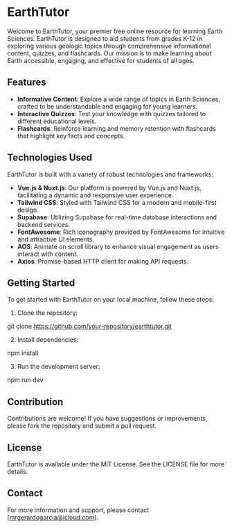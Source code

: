 
# EarthTutor

Welcome to EarthTutor, your premier free online resource for learning Earth Sciences. EarthTutor is designed to aid students from grades K-12 in exploring various geologic topics through comprehensive informational content, quizzes, and flashcards. Our mission is to make learning about Earth accessible, engaging, and effective for students of all ages.

## Features

- **Informative Content**: Explore a wide range of topics in Earth Sciences, crafted to be understandable and engaging for young learners.
- **Interactive Quizzes**: Test your knowledge with quizzes tailored to different educational levels.
- **Flashcards**: Reinforce learning and memory retention with flashcards that highlight key facts and concepts.

## Technologies Used

EarthTutor is built with a variety of robust technologies and frameworks:

- **Vue.js & Nuxt.js**: Our platform is powered by Vue.js and Nuxt.js, facilitating a dynamic and responsive user experience.
- **Tailwind CSS**: Styled with Tailwind CSS for a modern and mobile-first design.
- **Supabase**: Utilizing Supabase for real-time database interactions and backend services.
- **FontAwesome**: Rich iconography provided by FontAwesome for intuitive and attractive UI elements.
- **AOS**: Animate on scroll library to enhance visual engagement as users interact with content.
- **Axios**: Promise-based HTTP client for making API requests.

## Getting Started

To get started with EarthTutor on your local machine, follow these steps:

1. Clone the repository:

git clone https://github.com/your-repository/earthtutor.git

2. Install dependencies:

npm install

3. Run the development server:

npm run dev


## Contribution

Contributions are welcome! If you have suggestions or improvements, please fork the repository and submit a pull request.

## License

EarthTutor is available under the MIT License. See the LICENSE file for more details.

## Contact

For more information and support, please contact [mrgerardogarcia@icloud.com].

